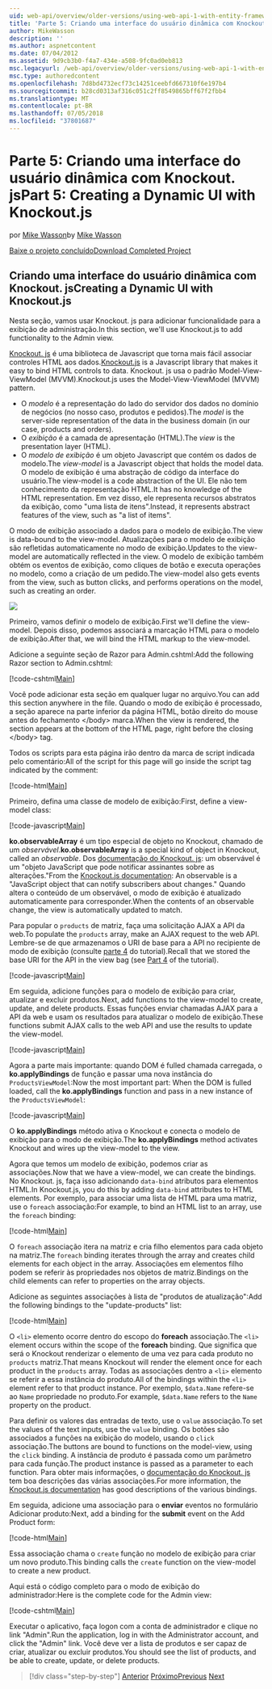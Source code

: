 ```yaml
---
uid: web-api/overview/older-versions/using-web-api-1-with-entity-framework-5/using-web-api-with-entity-framework-part-5
title: 'Parte 5: Criando uma interface do usuário dinâmica com Knockout. js | Microsoft Docs'
author: MikeWasson
description: ''
ms.author: aspnetcontent
ms.date: 07/04/2012
ms.assetid: 9d9cb3b0-f4a7-434e-a508-9fc0ad0eb813
msc.legacyurl: /web-api/overview/older-versions/using-web-api-1-with-entity-framework-5/using-web-api-with-entity-framework-part-5
msc.type: authoredcontent
ms.openlocfilehash: 7d8bd4732ecf73c14251ceebfd667310f6e197b4
ms.sourcegitcommit: b28cd0313af316c051c2ff8549865bff67f2fbb4
ms.translationtype: MT
ms.contentlocale: pt-BR
ms.lasthandoff: 07/05/2018
ms.locfileid: "37801687"
---
```

<a name="part-5-creating-a-dynamic-ui-with-knockoutjs"></a><span data-ttu-id="0f651-102">Parte 5: Criando uma interface do usuário dinâmica com Knockout. js</span><span class="sxs-lookup"><span data-stu-id="0f651-102">Part 5: Creating a Dynamic UI with Knockout.js</span></span>
====================
<span data-ttu-id="0f651-103">por [Mike Wasson](https://github.com/MikeWasson)</span><span class="sxs-lookup"><span data-stu-id="0f651-103">by [Mike Wasson](https://github.com/MikeWasson)</span></span>

[<span data-ttu-id="0f651-104">Baixe o projeto concluído</span><span class="sxs-lookup"><span data-stu-id="0f651-104">Download Completed Project</span></span>](http://code.msdn.microsoft.com/ASP-NET-Web-API-with-afa30545)

## <a name="creating-a-dynamic-ui-with-knockoutjs"></a><span data-ttu-id="0f651-105">Criando uma interface do usuário dinâmica com Knockout. js</span><span class="sxs-lookup"><span data-stu-id="0f651-105">Creating a Dynamic UI with Knockout.js</span></span>

<span data-ttu-id="0f651-106">Nesta seção, vamos usar Knockout. js para adicionar funcionalidade para a exibição de administração.</span><span class="sxs-lookup"><span data-stu-id="0f651-106">In this section, we'll use Knockout.js to add functionality to the Admin view.</span></span>

<span data-ttu-id="0f651-107">[Knockout. js](http://knockoutjs.com/) é uma biblioteca de Javascript que torna mais fácil associar controles HTML aos dados.</span><span class="sxs-lookup"><span data-stu-id="0f651-107">[Knockout.js](http://knockoutjs.com/) is a Javascript library that makes it easy to bind HTML controls to data.</span></span> <span data-ttu-id="0f651-108">Knockout. js usa o padrão Model-View-ViewModel (MVVM).</span><span class="sxs-lookup"><span data-stu-id="0f651-108">Knockout.js uses the Model-View-ViewModel (MVVM) pattern.</span></span>

- <span data-ttu-id="0f651-109">O *modelo* é a representação do lado do servidor dos dados no domínio de negócios (no nosso caso, produtos e pedidos).</span><span class="sxs-lookup"><span data-stu-id="0f651-109">The *model* is the server-side representation of the data in the business domain (in our case, products and orders).</span></span>
- <span data-ttu-id="0f651-110">O *exibição* é a camada de apresentação (HTML).</span><span class="sxs-lookup"><span data-stu-id="0f651-110">The *view* is the presentation layer (HTML).</span></span>
- <span data-ttu-id="0f651-111">O *modelo de exibição* é um objeto Javascript que contém os dados de modelo.</span><span class="sxs-lookup"><span data-stu-id="0f651-111">The *view-model* is a Javascript object that holds the model data.</span></span> <span data-ttu-id="0f651-112">O modelo de exibição é uma abstração de código da interface do usuário.</span><span class="sxs-lookup"><span data-stu-id="0f651-112">The view-model is a code abstraction of the UI.</span></span> <span data-ttu-id="0f651-113">Ele não tem conhecimento da representação HTML.</span><span class="sxs-lookup"><span data-stu-id="0f651-113">It has no knowledge of the HTML representation.</span></span> <span data-ttu-id="0f651-114">Em vez disso, ele representa recursos abstratos da exibição, como "uma lista de itens".</span><span class="sxs-lookup"><span data-stu-id="0f651-114">Instead, it represents abstract features of the view, such as "a list of items".</span></span>

<span data-ttu-id="0f651-115">O modo de exibição associado a dados para o modelo de exibição.</span><span class="sxs-lookup"><span data-stu-id="0f651-115">The view is data-bound to the view-model.</span></span> <span data-ttu-id="0f651-116">Atualizações para o modelo de exibição são refletidas automaticamente no modo de exibição.</span><span class="sxs-lookup"><span data-stu-id="0f651-116">Updates to the view-model are automatically reflected in the view.</span></span> <span data-ttu-id="0f651-117">O modelo de exibição também obtém os eventos de exibição, como cliques de botão e executa operações no modelo, como a criação de um pedido.</span><span class="sxs-lookup"><span data-stu-id="0f651-117">The view-model also gets events from the view, such as button clicks, and performs operations on the model, such as creating an order.</span></span>

![](using-web-api-with-entity-framework-part-5/_static/image1.png)

<span data-ttu-id="0f651-118">Primeiro, vamos definir o modelo de exibição.</span><span class="sxs-lookup"><span data-stu-id="0f651-118">First we'll define the view-model.</span></span> <span data-ttu-id="0f651-119">Depois disso, podemos associará a marcação HTML para o modelo de exibição.</span><span class="sxs-lookup"><span data-stu-id="0f651-119">After that, we will bind the HTML markup to the view-model.</span></span>

<span data-ttu-id="0f651-120">Adicione a seguinte seção de Razor para Admin.cshtml:</span><span class="sxs-lookup"><span data-stu-id="0f651-120">Add the following Razor section to Admin.cshtml:</span></span>

[!code-cshtml[Main](using-web-api-with-entity-framework-part-5/samples/sample1.cshtml)]

<span data-ttu-id="0f651-121">Você pode adicionar esta seção em qualquer lugar no arquivo.</span><span class="sxs-lookup"><span data-stu-id="0f651-121">You can add this section anywhere in the file.</span></span> <span data-ttu-id="0f651-122">Quando o modo de exibição é processado, a seção aparece na parte inferior da página HTML, botão direito do mouse antes do fechamento &lt;/body&gt; marca.</span><span class="sxs-lookup"><span data-stu-id="0f651-122">When the view is rendered, the section appears at the bottom of the HTML page, right before the closing &lt;/body&gt; tag.</span></span>

<span data-ttu-id="0f651-123">Todos os scripts para esta página irão dentro da marca de script indicada pelo comentário:</span><span class="sxs-lookup"><span data-stu-id="0f651-123">All of the script for this page will go inside the script tag indicated by the comment:</span></span>

[!code-html[Main](using-web-api-with-entity-framework-part-5/samples/sample2.html)]

<span data-ttu-id="0f651-124">Primeiro, defina uma classe de modelo de exibição:</span><span class="sxs-lookup"><span data-stu-id="0f651-124">First, define a view-model class:</span></span>

[!code-javascript[Main](using-web-api-with-entity-framework-part-5/samples/sample3.js)]

<span data-ttu-id="0f651-125">**ko.observableArray** é um tipo especial de objeto no Knockout, chamado de um *observável*.</span><span class="sxs-lookup"><span data-stu-id="0f651-125">**ko.observableArray** is a special kind of object in Knockout, called an *observable*.</span></span> <span data-ttu-id="0f651-126">Dos [documentação do Knockout. js](http://knockoutjs.com/documentation/observables.html): um observável é um "objeto JavaScript que pode notificar assinantes sobre as alterações."</span><span class="sxs-lookup"><span data-stu-id="0f651-126">From the [Knockout.js documentation](http://knockoutjs.com/documentation/observables.html): An observable is a "JavaScript object that can notify subscribers about changes."</span></span> <span data-ttu-id="0f651-127">Quando altera o conteúdo de um observável, o modo de exibição é atualizado automaticamente para corresponder.</span><span class="sxs-lookup"><span data-stu-id="0f651-127">When the contents of an observable change, the view is automatically updated to match.</span></span>

<span data-ttu-id="0f651-128">Para popular o `products` de matriz, faça uma solicitação AJAX a API da web.</span><span class="sxs-lookup"><span data-stu-id="0f651-128">To populate the `products` array, make an AJAX request to the web API.</span></span> <span data-ttu-id="0f651-129">Lembre-se de que armazenamos o URI de base para a API no recipiente de modo de exibição (consulte [parte 4](using-web-api-with-entity-framework-part-4.md) do tutorial).</span><span class="sxs-lookup"><span data-stu-id="0f651-129">Recall that we stored the base URI for the API in the view bag (see [Part 4](using-web-api-with-entity-framework-part-4.md) of the tutorial).</span></span>

[!code-javascript[Main](using-web-api-with-entity-framework-part-5/samples/sample4.js?highlight=5)]

<span data-ttu-id="0f651-130">Em seguida, adicione funções para o modelo de exibição para criar, atualizar e excluir produtos.</span><span class="sxs-lookup"><span data-stu-id="0f651-130">Next, add functions to the view-model to create, update, and delete products.</span></span> <span data-ttu-id="0f651-131">Essas funções enviar chamadas AJAX para a API da web e usam os resultados para atualizar o modelo de exibição.</span><span class="sxs-lookup"><span data-stu-id="0f651-131">These functions submit AJAX calls to the web API and use the results to update the view-model.</span></span>

[!code-javascript[Main](using-web-api-with-entity-framework-part-5/samples/sample5.js?highlight=7)]

<span data-ttu-id="0f651-132">Agora a parte mais importante: quando DOM é fulled chamada carregada, o **ko.applyBindings** de função e passar uma nova instância do `ProductsViewModel`:</span><span class="sxs-lookup"><span data-stu-id="0f651-132">Now the most important part: When the DOM is fulled loaded, call the **ko.applyBindings** function and pass in a new instance of the `ProductsViewModel`:</span></span>

[!code-javascript[Main](using-web-api-with-entity-framework-part-5/samples/sample6.js)]

<span data-ttu-id="0f651-133">O **ko.applyBindings** método ativa o Knockout e conecta o modelo de exibição para o modo de exibição.</span><span class="sxs-lookup"><span data-stu-id="0f651-133">The **ko.applyBindings** method activates Knockout and wires up the view-model to the view.</span></span>

<span data-ttu-id="0f651-134">Agora que temos um modelo de exibição, podemos criar as associações.</span><span class="sxs-lookup"><span data-stu-id="0f651-134">Now that we have a view-model, we can create the bindings.</span></span> <span data-ttu-id="0f651-135">No Knockout. js, faça isso adicionando `data-bind` atributos para elementos HTML.</span><span class="sxs-lookup"><span data-stu-id="0f651-135">In Knockout.js, you do this by adding `data-bind` attributes to HTML elements.</span></span> <span data-ttu-id="0f651-136">Por exemplo, para associar uma lista de HTML para uma matriz, use o `foreach` associação:</span><span class="sxs-lookup"><span data-stu-id="0f651-136">For example, to bind an HTML list to an array, use the `foreach` binding:</span></span>

[!code-html[Main](using-web-api-with-entity-framework-part-5/samples/sample7.html?highlight=1)]

<span data-ttu-id="0f651-137">O `foreach` associação itera na matriz e cria filho elementos para cada objeto na matriz.</span><span class="sxs-lookup"><span data-stu-id="0f651-137">The `foreach` binding iterates through the array and creates child elements for each object in the array.</span></span> <span data-ttu-id="0f651-138">Associações em elementos filho podem se referir às propriedades nos objetos de matriz.</span><span class="sxs-lookup"><span data-stu-id="0f651-138">Bindings on the child elements can refer to properties on the array objects.</span></span>

<span data-ttu-id="0f651-139">Adicione as seguintes associações à lista de "produtos de atualização":</span><span class="sxs-lookup"><span data-stu-id="0f651-139">Add the following bindings to the "update-products" list:</span></span>

[!code-html[Main](using-web-api-with-entity-framework-part-5/samples/sample8.html)]

<span data-ttu-id="0f651-140">O `<li>` elemento ocorre dentro do escopo do **foreach** associação.</span><span class="sxs-lookup"><span data-stu-id="0f651-140">The `<li>` element occurs within the scope of the **foreach** binding.</span></span> <span data-ttu-id="0f651-141">Que significa que será o Knockout renderizar o elemento de uma vez para cada produto no `products` matriz.</span><span class="sxs-lookup"><span data-stu-id="0f651-141">That means Knockout will render the element once for each product in the `products` array.</span></span> <span data-ttu-id="0f651-142">Todas as associações dentro a `<li>` elemento se referir a essa instância do produto.</span><span class="sxs-lookup"><span data-stu-id="0f651-142">All of the bindings within the `<li>` element refer to that product instance.</span></span> <span data-ttu-id="0f651-143">Por exemplo, `$data.Name` refere-se ao `Name` propriedade no produto.</span><span class="sxs-lookup"><span data-stu-id="0f651-143">For example, `$data.Name` refers to the `Name` property on the product.</span></span>

<span data-ttu-id="0f651-144">Para definir os valores das entradas de texto, use o `value` associação.</span><span class="sxs-lookup"><span data-stu-id="0f651-144">To set the values of the text inputs, use the `value` binding.</span></span> <span data-ttu-id="0f651-145">Os botões são associados a funções na exibição do modelo, usando o `click` associação.</span><span class="sxs-lookup"><span data-stu-id="0f651-145">The buttons are bound to functions on the model-view, using the `click` binding.</span></span> <span data-ttu-id="0f651-146">A instância de produto é passada como um parâmetro para cada função.</span><span class="sxs-lookup"><span data-stu-id="0f651-146">The product instance is passed as a parameter to each function.</span></span> <span data-ttu-id="0f651-147">Para obter mais informações, o [documentação do Knockout. js](http://knockoutjs.com/documentation/observables.html) tem boa descrições das várias associações.</span><span class="sxs-lookup"><span data-stu-id="0f651-147">For more information, the [Knockout.js documentation](http://knockoutjs.com/documentation/observables.html) has good descriptions of the various bindings.</span></span>

<span data-ttu-id="0f651-148">Em seguida, adicione uma associação para o **enviar** eventos no formulário Adicionar produto:</span><span class="sxs-lookup"><span data-stu-id="0f651-148">Next, add a binding for the **submit** event on the Add Product form:</span></span>

[!code-html[Main](using-web-api-with-entity-framework-part-5/samples/sample9.html)]

<span data-ttu-id="0f651-149">Essa associação chama o `create` função no modelo de exibição para criar um novo produto.</span><span class="sxs-lookup"><span data-stu-id="0f651-149">This binding calls the `create` function on the view-model to create a new product.</span></span>

<span data-ttu-id="0f651-150">Aqui está o código completo para o modo de exibição do administrador:</span><span class="sxs-lookup"><span data-stu-id="0f651-150">Here is the complete code for the Admin view:</span></span>

[!code-cshtml[Main](using-web-api-with-entity-framework-part-5/samples/sample10.cshtml)]

<span data-ttu-id="0f651-151">Executar o aplicativo, faça logon com a conta de administrador e clique no link "Admin".</span><span class="sxs-lookup"><span data-stu-id="0f651-151">Run the application, log in with the Administrator account, and click the "Admin" link.</span></span> <span data-ttu-id="0f651-152">Você deve ver a lista de produtos e ser capaz de criar, atualizar ou excluir produtos.</span><span class="sxs-lookup"><span data-stu-id="0f651-152">You should see the list of products, and be able to create, update, or delete products.</span></span>

> [!div class="step-by-step"]
> <span data-ttu-id="0f651-153">[Anterior](using-web-api-with-entity-framework-part-4.md)
> [Próximo](using-web-api-with-entity-framework-part-6.md)</span><span class="sxs-lookup"><span data-stu-id="0f651-153">[Previous](using-web-api-with-entity-framework-part-4.md)
[Next](using-web-api-with-entity-framework-part-6.md)</span></span>
